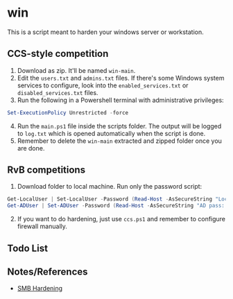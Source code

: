 # win
This is a script meant to harden your windows server or workstation.

## CCS-style competition 
  1. Download as zip. It'll be named ```win-main```.
  2. Edit the `users.txt` and `admins.txt` files. If there's some Windows system services to configure, look into the `enabled_services.txt` or `disabled_services.txt` files.
  3. Run the following in a Powershell terminal with administrative privileges:
  ```powershell
  Set-ExecutionPolicy Unrestricted -force
  ```
  4. Run the `main.ps1` file inside the scripts folder. The output will be logged to `log.txt` which is opened automatically when the script is done.
  5. Remember to delete the `win-main` extracted and zipped folder once you are done.

## RvB competitions
1. Download folder to local machine. Run only the password script:
```powershell
Get-LocalUser | Set-LocalUser -Password (Read-Host -AsSecureString "Local Pass: ")
Get-ADUser | Set-ADUser -Password (Read-Host -AsSecureString "AD pass: ")
```
2. If you want to do hardening, just use `ccs.ps1` and remember to configure firewall manually.

## Todo List

## Notes/References
- [SMB Hardening](https://github.com/ojas623/CYEE-scripts/blob/main/Windows%2010/application%20security/smbConfig.ps1)
